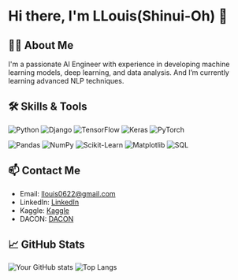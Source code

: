 # Hi there, I'm LLouis(Shinui-Oh) 👋

## 👨‍💻 About Me

I'm a passionate AI Engineer with experience in developing machine learning models, deep learning, and data analysis.
And I’m currently learning advanced NLP techniques.

## 🛠️ Skills & Tools

![Python](https://img.shields.io/badge/Python-3776AB?style=for-the-badge&logo=python&logoColor=white)
![Django](https://img.shields.io/badge/Django-092E20?style=for-the-badge&logo=django&logoColor=white)
![TensorFlow](https://img.shields.io/badge/TensorFlow-FF6F00?style=for-the-badge&logo=tensorflow&logoColor=white)
![Keras](https://img.shields.io/badge/Keras-D00000?style=for-the-badge&logo=keras&logoColor=white)
![PyTorch](https://img.shields.io/badge/PyTorch-EE4C2C?style=for-the-badge&logo=pytorch&logoColor=white)
  
![Pandas](https://img.shields.io/badge/Pandas-150458?style=for-the-badge&logo=pandas&logoColor=white)
![NumPy](https://img.shields.io/badge/NumPy-013243?style=for-the-badge&logo=numpy&logoColor=white)
![Scikit-Learn](https://img.shields.io/badge/Scikit--Learn-F7931E?style=for-the-badge&logo=scikit-learn&logoColor=white)
![Matplotlib](https://img.shields.io/badge/Matplotlib-334A5F?style=for-the-badge&logo=matplotlib&logoColor=white)
![SQL](https://img.shields.io/badge/SQL-00758F?style=for-the-badge&logo=sql&logoColor=white)

## 📫 Contact Me

- Email: [llouis0622@gmail.com](mailto:llouis@gmail.com)
- LinkedIn: [LinkedIn](https://www.linkedin.com/in/llouis0622/)
- Kaggle: [Kaggle](https://www.kaggle.com/llouis0622)
- DACON: [DACON](https://dacon.io/myprofile/496331/home)

## 📈 GitHub Stats

![Your GitHub stats](https://github-readme-stats.vercel.app/api?username=llouis0622&show_icons=true&theme=radical)
![Top Langs](https://github-readme-stats.vercel.app/api/top-langs/?username=llouis0622&layout=compact&theme=radical)
